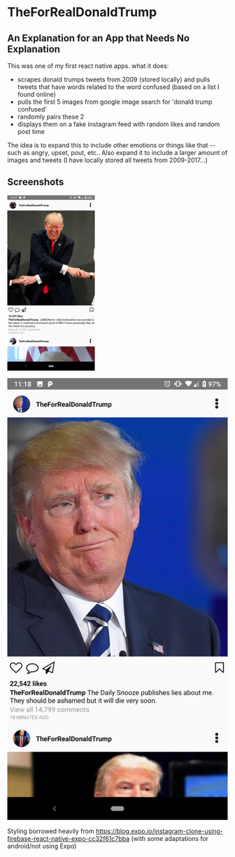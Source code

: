 # TheForRealDonaldTrump

## An Explanation for an App that Needs No Explanation

This was one of my first react native apps. what it does:

- scrapes donald trumps tweets from 2009 (stored locally) and pulls tweets that have words related to the word confused (based on a list I found online)
- pulls the first 5 images from google image search for 'donald trump confused'
- randomly pairs these 2
- displays them on a fake instagram feed with random likes and random post time

The idea is to expand this to include other emotions or things like that -- such as angry, upset, pout, etc.. 
Also expand it to include a larger amount of images and tweets (I have locally stored all tweets from 2009-2017...)

## Screenshots

<img src="https://github.com/pm0u/TheForRealDonaldTrump/blob/master/readmephotos/Screenshot_20190130-111745.png" width="200">


![screenshot2](https://github.com/pm0u/TheForRealDonaldTrump/blob/master/readmephotos/Screenshot_20190130-111859.png)

Styling borrowed heavily from https://blog.expo.io/instagram-clone-using-firebase-react-native-expo-cc32f61c7bba (with some adaptations for android/not using Expo)
